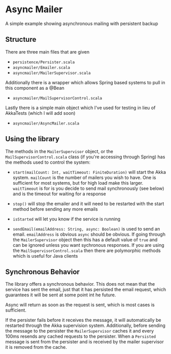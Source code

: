 # Async Mailer

A simple example showing asynchronous mailing with persistent backup

## Structure

There are three main files that are given
- `persistence/Persister.scala`
- `asyncmailer/Emailer.scala`
- `asyncmailer/MailerSupervisor.scala`

Additionally there is a wrapper which allows Spring based systems to pull in this component as a @Bean
- `asyncmailer/MailSupervisorControl.scala`

Lastly there is a simple main object which I've used for testing in lieu of AkkaTests (which I will add soon)
- `asyncmailer/AsyncMailer.scala`


## Using the library

The methods in the `MailerSupervisor` object, or the `MailSupervisorControl.scala` class (if you're accessing through Spring) has the methods used to control the system:

- `start(mailCount: Int, waitTimeout: FiniteDuration)`
will start the Akka system.
`mailCount` is the number of mailers you wish to have. One is sufficient for most systems, but for high load make this larger.
`waitTimeout` is for is you decide to send mail synchronously (see below) and is the timeout for waiting for a response

- `stop()`
will stop the emailer and it will need to be restarted with the start method before sending any more emails

- `isStarted`
will let you know if the service is running

- `sendEmail(emailAddress: String, async: Boolean)`
is used to send an email.
`emailAddress` is obvious
`async` should be obvious. If going through the `MailerSupervisor` object then this has a default value of `true` and can be ignored unless you want sychronous responses. If you are using the `MailSupervisorControl.scala` then there are polymorphic methods which is useful for Java clients

## Synchronous Behavior

The library offers a synchronous behavior. This does not mean that the service has sent the email, just that it has persisted the email request, which guarantees it will be sent at some point int he future.

Async will return as soon as the request is sent, which is most cases is sufficient.

If the persister fails before it receives the message, it will automatically be restarted through the Akka supervision system. Additionally, before sending the message to the persister the `MailerSupervisor` caches it and every 100ms resends any cached requests to the persister. When a `Persisted` message is sent from the persister and is received by the mailer supervisor it is removed from the cache.


